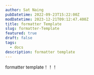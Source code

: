 ```yaml
---
author: Sat Naing
pubDatetime: 2022-09-23T15:22:00Z
modDatetime: 2023-12-21T09:12:47.400Z
title: formatter Template
slug: formatter-Template 
featured: true
draft: false
tags:
  - docs
description: formatter template
---
```



formatter template！！！